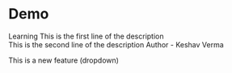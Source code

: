 # Demo
Learning
This is the first line of the description
<br>
This is the second line of the description 
Author - Keshav Verma   


<p>This is a new feature (dropdown) </p>